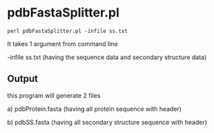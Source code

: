 # pdbFastaSplitter.pl

~~~
perl pdbFastaSplitter.pl -infile ss.txt
~~~

It takes 1 argument from command line

-infile ss.txt (having the sequence data and secondary structure data)

## Output

this program will generate 2 files

a) pdbProtein.fasta (having all protein sequence with header)

b) pdbSS.fasta (having all secondary structure sequence with header)

